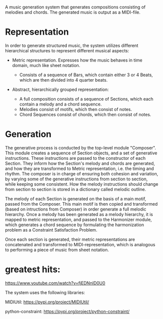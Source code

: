A music generation system that generates compositions consisting of melodies and chords. 
The generated music is output as a MIDI-file. 

# Representation

In order to generate structured music, the system utilizes different hierarchical structures to represent different musical aspects: 

* Metric representation. Expresses how the music behaves in time domain, much like sheet notation. 
    - Consists of a sequence of Bars, which contain either 3 or 4 Beats, which are then divided into 4 quarter beats.
    
* Abstract, hierarchically grouped representation:
    - A full composition consists of a sequence of Sections, which each contain a melody and a chord sequence.
    - Melodies consist of motifs, which then consist of notes. 
    - Chord Sequences consist of chords, which then consist of notes.

# Generation
The generative process is conducted by the top-level module "Composer". This module creates a sequence of Section objects, and a set of generative instructions. These instructions are passed to the constructor of each Section. They inform how the Section's melody and chords are generated, and how they are transformed to Metric representation, i.e. the timing and rhythm. The composer is in charge of ensuring both cohesion and variation, by varying some of the generative instructions from section to section, while keeping some consistent. How the melody instructions should change from section to section is stored in a dictionary called melodic outline. 

The melody of each Section is generated on the basis of a main motif, passed from the Composer. This main motif is then copied and transformed (based on intructions from Composer) in order generate a full melodic hierarchy. Once a melody has been generated as a melody hierarchy, it is mapped to metric representation, and passed to the Harmonizer module, which generates a chord sequence by formulating the harmonization problem as a Constraint Satisfaction Problem. 

Once each section is generated, their metric representations are concatenated and transformed to MIDI-representation, which is analogous to performing a piece of music from sheet notation.

# greatest hits:

https://www.youtube.com/watch?v=fjEDNnID0U0


The system uses the following libraries:

MIDIUtil: https://pypi.org/project/MIDIUtil/

python-constraint: https://pypi.org/project/python-constraint/
